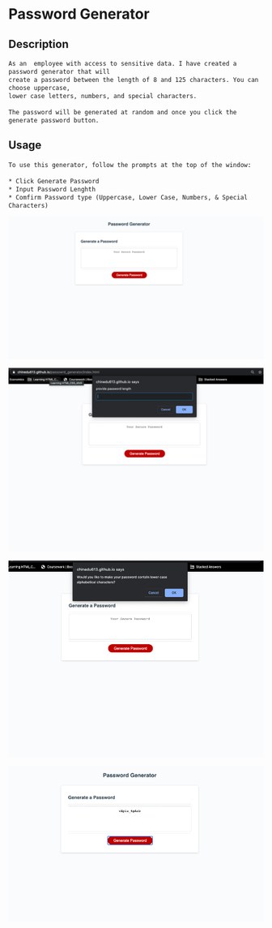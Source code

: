 # Password Generator

## Description

    As an  employee with access to sensitive data. I have created a password generator that will 
    create a password between the length of 8 and 125 characters. You can choose uppercase, 
    lower case letters, numbers, and special characters.

    The password will be generated at random and once you click the generate password button.

## Usage

    To use this generator, follow the prompts at the top of the window:

    * Click Generate Password
    * Input Password Lenghth
    * Comfirm Password type (Uppercase, Lower Case, Numbers, & Special Characters)

![Password Generator](assets/Images/Screenshot.png)

![Password Generator](assets/Images/Screenshot1.png)

![Password Generator](assets/Images/Screenshot2.png)

![Password Generator](assets/Images/Screenshot3.png)
